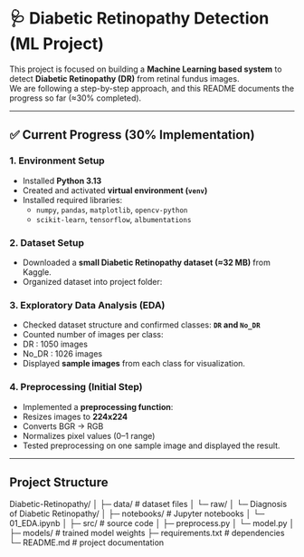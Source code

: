 # 🩺 Diabetic Retinopathy Detection (ML Project)

This project is focused on building a **Machine Learning based system** to detect **Diabetic Retinopathy (DR)** from retinal fundus images.  
We are following a step-by-step approach, and this README documents the progress so far (≈30% completed).

---

## ✅ Current Progress (30% Implementation)

### 1. Environment Setup

- Installed **Python 3.13**
- Created and activated **virtual environment (`venv`)**
- Installed required libraries:
  - `numpy`, `pandas`, `matplotlib`, `opencv-python`
  - `scikit-learn`, `tensorflow`, `albumentations`

### 2. Dataset Setup

- Downloaded a **small Diabetic Retinopathy dataset (≈32 MB)** from Kaggle.
- Organized dataset into project folder:

### 3. Exploratory Data Analysis (EDA)

- Checked dataset structure and confirmed classes: **`DR` and `No_DR`**
- Counted number of images per class:
- DR : 1050 images
- No_DR : 1026 images
- Displayed **sample images** from each class for visualization.

### 4. Preprocessing (Initial Step)

- Implemented a **preprocessing function**:
- Resizes images to **224x224**
- Converts BGR → RGB
- Normalizes pixel values (0–1 range)
- Tested preprocessing on one sample image and displayed the result.

---

## Project Structure

Diabetic-Retinopathy/
│
├─ data/ # dataset files
│ └─ raw/
│ └─ Diagnosis of Diabetic Retinopathy/
│
├─ notebooks/ # Jupyter notebooks
│ └─ 01_EDA.ipynb
│
├─ src/ # source code
│ ├─ preprocess.py
│ └─ model.py
│
├─ models/ # trained model weights
├─ requirements.txt # dependencies
└─ README.md # project documentation
